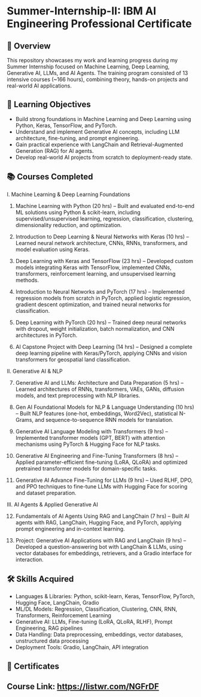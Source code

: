 # Summer-Internship-II: IBM AI Engineering Professional Certificate

## 📌 Overview
This repository showcases my work and learning progress during my Summer Internship focused on Machine Learning, Deep Learning, Generative AI, LLMs, and AI Agents. The training program consisted of 13 intensive courses (~166 hours), combining theory, hands-on projects and real-world AI applications.

## 🎯 Learning Objectives

- Build strong foundations in Machine Learning and Deep Learning using Python, Keras, TensorFlow, and PyTorch.
- Understand and implement Generative AI concepts, including LLM architecture, fine-tuning, and prompt engineering.
- Gain practical experience with LangChain and Retrieval-Augmented Generation (RAG) for AI agents.
- Develop real-world AI projects from scratch to deployment-ready state.

## 📚 Courses Completed

I. Machine Learning & Deep Learning Foundations

1. Machine Learning with Python (20 hrs) – Built and evaluated end-to-end ML solutions using Python & scikit-learn, including supervised/unsupervised learning, regression, classification, clustering, dimensionality reduction, and optimization.

2. Introduction to Deep Learning & Neural Networks with Keras (10 hrs) – Learned neural network architecture, CNNs, RNNs, transformers, and model evaluation using Keras.
   
3. Deep Learning with Keras and TensorFlow (23 hrs) – Developed custom models integrating Keras with TensorFlow, implemented CNNs, transformers, reinforcement learning, and unsupervised learning methods.
   
4. Introduction to Neural Networks and PyTorch (17 hrs) – Implemented regression models from scratch in PyTorch, applied logistic regression, gradient descent optimization, and trained neural networks for classification.
   
5. Deep Learning with PyTorch (20 hrs) – Trained deep neural networks with dropout, weight initialization, batch normalization, and CNN architectures in PyTorch.
    
6. AI Capstone Project with Deep Learning (14 hrs) – Designed a complete deep learning pipeline with Keras/PyTorch, applying CNNs and vision transformers for geospatial land classification.

II. Generative AI & NLP

7. Generative AI and LLMs: Architecture and Data Preparation (5 hrs) – Learned architectures of RNNs, transformers, VAEs, GANs, diffusion models, and text preprocessing with NLP libraries.

8. Gen AI Foundational Models for NLP & Language Understanding (10 hrs) – Built NLP features (one-hot, embeddings, Word2Vec), statistical N-Grams, and sequence-to-sequence RNN models for translation.

9. Generative AI Language Modeling with Transformers (9 hrs) – Implemented transformer models (GPT, BERT) with attention mechanisms using PyTorch & Hugging Face for NLP tasks.

10. Generative AI Engineering and Fine-Tuning Transformers (8 hrs) – Applied parameter-efficient fine-tuning (LoRA, QLoRA) and optimized pretrained transformer models for domain-specific tasks.

11. Generative AI Advance Fine-Tuning for LLMs (9 hrs) – Used RLHF, DPO, and PPO techniques to fine-tune LLMs with Hugging Face for scoring and dataset preparation.

III. AI Agents & Applied Generative AI

12. Fundamentals of AI Agents Using RAG and LangChain (7 hrs) – Built AI agents with RAG, LangChain, Hugging Face, and PyTorch, applying prompt engineering and in-context learning.

13. Project: Generative AI Applications with RAG and LangChain (9 hrs) – Developed a question-answering bot with LangChain & LLMs, using vector databases for embeddings, retrievers, and a Gradio interface for interaction.

## 🛠 Skills Acquired

- Languages & Libraries: Python, scikit-learn, Keras, TensorFlow, PyTorch, Hugging Face, LangChain, Gradio
- ML/DL Models: Regression, Classification, Clustering, CNN, RNN, Transformers, Reinforcement Learning
- Generative AI: LLMs, Fine-tuning (LoRA, QLoRA, RLHF), Prompt Engineering, RAG pipelines
- Data Handling: Data preprocessing, embeddings, vector databases, unstructured data processing
- Deployment Tools: Gradio, LangChain, API integration

## 📜 Certificates

## Course Link: https://listwr.com/NGFrDF
